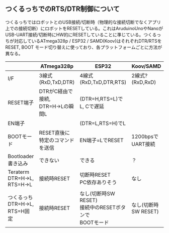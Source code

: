 ## つくるっちでのRTS/DTR制御について
つくるっちではロボットとのUSB接続/切断時（物理的な接続切断でなくアプリ上での接続切断）にロボットをRESETしている。これはAruduinoUnoやNanoがUSB-UART接続/切断時にHW的にRESETしていることに準じている。つくるっちが対応しているATmega328p / ESP32 / SAMD(Koov)はそれぞれDTR/RTSをRESET, BOOT モード切り替えに使っており、各プラットフォームごとに方法が異なる。

| |ATmega328p|ESP32|Koov/SAMD|
|---|---|---|---|
|I/F|3線式 (RxD,TxD,DTR)|4線式 (RxD,TxD,DTR,RTS)|2線式? (RxD,RxD)|
|RESET端子|DTRがC経由で接続,<br />DTR=H->Lの瞬間L|(DTR=H,RTS=L)でL, Cで遅延| |
|EN端子| |(DTR=L,RTS=H)でL| |
|BOOTモード|RESET直後に<br />特定のコマンドを送信|EN端子=LでRESET|1200bpsでUART接続|
|Bootloader書き込み|できない|できる|？|
|Teraterm<br />DTR=H->L, RTS=H->L|接続時RESET|切断時RESET<br />PC依存ありそう|なし|
|つくるっち<br />DTR=H->L, RTS=H固定|接続時RESET|なし(切断時SW RESET)<br />接続中のRESETボタンで<br />BOOTモード|なし(切断時SW RESET)|
